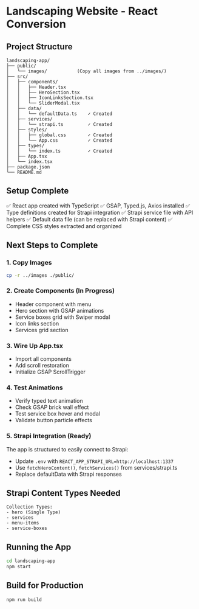 # Landscaping Website - React Conversion

## Project Structure
```
landscaping-app/
├── public/
│   └── images/           (Copy all images from ../images/)
├── src/
│   ├── components/
│   │   ├── Header.tsx
│   │   ├── HeroSection.tsx
│   │   ├── IconLinksSection.tsx
│   │   └── SliderModal.tsx
│   ├── data/
│   │   └── defaultData.ts    ✓ Created
│   ├── services/
│   │   └── strapi.ts         ✓ Created
│   ├── styles/
│   │   ├── global.css        ✓ Created
│   │   └── App.css           ✓ Created
│   ├── types/
│   │   └── index.ts          ✓ Created
│   ├── App.tsx
│   └── index.tsx
├── package.json
└── README.md
```

## Setup Complete
✅ React app created with TypeScript
✅ GSAP, Typed.js, Axios installed
✅ Type definitions created for Strapi integration
✅ Strapi service file with API helpers
✅ Default data file (can be replaced with Strapi content)
✅ Complete CSS styles extracted and organized

## Next Steps to Complete

### 1. Copy Images
```bash
cp -r ../images ./public/
```

### 2. Create Components (In Progress)
- Header component with menu
- Hero section with GSAP animations
- Service boxes grid with Swiper modal
- Icon links section
- Services grid section

### 3. Wire Up App.tsx
- Import all components
- Add scroll restoration
- Initialize GSAP ScrollTrigger

### 4. Test Animations
- Verify typed text animation
- Check GSAP brick wall effect
- Test service box hover and modal
- Validate button particle effects

### 5. Strapi Integration (Ready)
The app is structured to easily connect to Strapi:
- Update `.env` with `REACT_APP_STRAPI_URL=http://localhost:1337`
- Use `fetchHeroContent()`, `fetchServices()` from services/strapi.ts
- Replace defaultData with Strapi responses

## Strapi Content Types Needed
```
Collection Types:
- hero (Single Type)
- services
- menu-items
- service-boxes
```

## Running the App
```bash
cd landscaping-app
npm start
```

## Build for Production
```bash
npm run build
```

